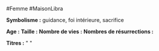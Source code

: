#Femme #MaisonLibra

**Symbolisme :** guidance, foi intérieure, sacrifice

**Age :**
**Taille :**
**Nombre de vies :**
**Nombres de résurrections :**

**Titres :** 
"
"

